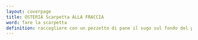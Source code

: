 ```yaml
---
layout: coverpage
title: OSTERIA Scarpetta ALLA FRACCIA
word: fare la scarpetta
definition: raccogliere con un pezzetto di pane il sugo sul fondo del piatto
---
```




